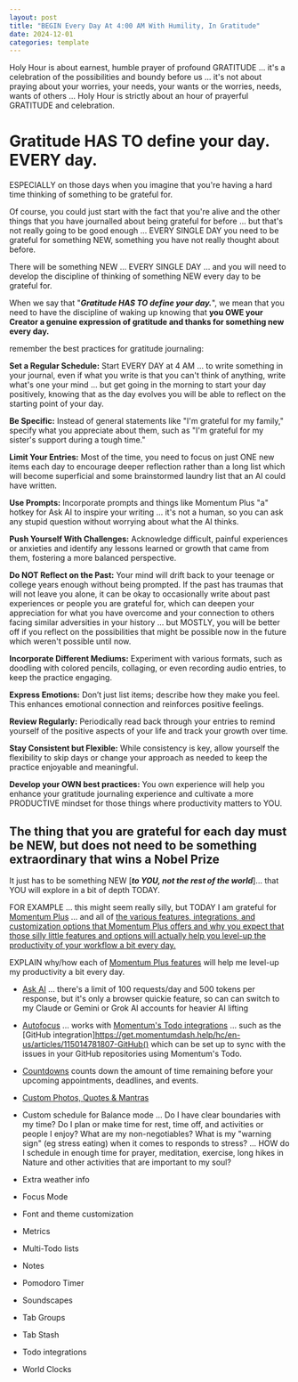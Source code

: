 ```yaml
---
layout: post
title: "BEGIN Every Day At 4:00 AM With Humility, In Gratitude"
date: 2024-12-01
categories: template
---
```



Holy Hour is about earnest, humble prayer of profound GRATITUDE ... it's a celebration of the possibilities and boundy before us ... it's not about praying about your worries, your needs, your wants or the worries, needs, wants of others ... Holy Hour is strictly about an hour of prayerful GRATITUDE and celebration.
# Gratitude HAS TO define your day. EVERY day.

ESPECIALLY on those days when you imagine that you're having a hard time thinking of something to be grateful for.

Of course, you could just start with the fact that you're alive and the other things that you have journalled about being grateful for before ... but that's not really going to be good enough ... EVERY SINGLE DAY you need to be grateful for something NEW, something you have not really thought about before.

There will be something NEW ... EVERY SINGLE DAY ... and you will need to develop the discipline of thinking of something NEW every day to be grateful for.

When we say that "***Gratitude HAS TO define your day.***", we mean that you need to have the discipline of waking up knowing that **you OWE your Creator a genuine expression of gratitude and thanks for something new every day.**

remember the best practices for gratitude journaling:

**Set a Regular Schedule:** Start EVERY DAY at 4 AM ... to write something in your journal, even if what you write is that you can't think of anything, write what's one your mind ... but get going in the morning to start your day positively, knowing that as the day evolves you will be able to reflect on the starting point of your day.

**Be Specific:** Instead of general statements like "I'm grateful for my family," specify what you appreciate about them, such as "I'm grateful for my sister's support during a tough time."

**Limit Your Entries:** Most of the time, you need to focus on just ONE new items each day to encourage deeper reflection rather than a long list which will become superficial and some brainstormed laundry list that an AI could have written.

**Use Prompts:** Incorporate prompts and things like Momentum Plus "a" hotkey for Ask AI to inspire your writing ... it's not a human, so you can ask any stupid question without worrying about what the AI thinks.

**Push Yourself With Challenges:** Acknowledge difficult, painful experiences or anxieties and identify any lessons learned or growth that came from them, fostering a more balanced perspective.

**Do NOT Reflect on the Past:** Your mind will drift back to your teenage or college years enough without being prompted. If the past has traumas that will not leave you alone, it can be okay to occasionally write about past experiences or people you are grateful for, which can deepen your appreciation for what you have overcome and your connection to others facing similar adversities in your history ... but MOSTLY, you will be better off if you reflect on the possibilities that might be possible now in the future which weren't possible until now.

**Incorporate Different Mediums:** Experiment with various formats, such as doodling with colored pencils, collaging, or even recording audio entries, to keep the practice engaging.

**Express Emotions:** Don’t just list items; describe how they make you feel. This enhances emotional connection and reinforces positive feelings.

**Review Regularly:** Periodically read back through your entries to remind yourself of the positive aspects of your life and track your growth over time.

**Stay Consistent but Flexible:** While consistency is key, allow yourself the flexibility to skip days or change your approach as needed to keep the practice enjoyable and meaningful.

**Develop your OWN best practices:** You own experience will help you enhance your gratitude journaling experience and cultivate a more PRODUCTIVE mindset for those things where productivity matters to YOU.

## The thing that you are grateful for each day must be NEW, but does not need to be something extraordinary that wins a Nobel Prize

It just has to be something NEW [***to YOU, not the rest of the world***]... that YOU will explore in a bit of depth TODAY.


FOR EXAMPLE ... this might seem really silly, but TODAY I am grateful for [Momentum Plus](https://momentumdash.com/plus) ... and all of [the various features, integrations, and customization options that Momentum Plus offers and why you expect that those silly little features and options will actually help you level-up the productivity of your workflow a bit every day.](https://get.momentumdash.help/hc/en-us/sections/360002557934-Feature-Guides)

EXPLAIN why/how each of [Momentum Plus features](https://get.momentumdash.help/hc/en-us/articles/115015748548-Momentum-Plus-Overview) will help me level-up my productivity a bit every day.

+ [Ask AI](https://get.momentumdash.help/hc/en-us/articles/115015748548-Momentum-Plus-Overview#h_01HCXR3JMH3E5ZGVJ2NTYXR6AJ) ... there's a limit of 100 requests/day and 500 tokens per response, but it's only a browser quickie feature, so can can switch to my Claude or Gemini or Grok AI accounts for heavier AI lifting

+ [Autofocus](https://get.momentumdash.help/hc/en-us/articles/115015748548#h_01HBEMB78G49W6XMGDHH33G2MN) ... works with [Momentum's Todo integrations](https://get.momentumdash.help/hc/en-us/articles/360016569593-Todo-Integrations-Overview) ... such as the [GitHub integration]https://get.momentumdash.help/hc/en-us/articles/115014781807-GitHub() which can be set up to sync with the issues in your GitHub repositories using Momentum's Todo.

+ [Countdowns](https://get.momentumdash.help/hc/en-us/articles/360012257654-Countdown) counts down the amount of time remaining before your upcoming appointments, deadlines, and events.

+ [Custom Photos, Quotes & Mantras](https://get.momentumdash.help/hc/en-us/articles/360016605914-Custom-Photos-Quotes-Mantras)

+ Custom schedule for Balance mode ... Do I have clear boundaries with my time? Do I plan or make time for rest, time off, and activities or people I enjoy? What are my non-negotiables? What is my "warning sign" (eg stress eating) when it comes to responds to stress? ... HOW do I schedule in enough time for prayer, meditation, exercise, long hikes in Nature and other activities that are important to my soul?

+ Extra weather info

+ Focus Mode

+ Font and theme customization

+ Metrics

+ Multi-Todo lists

+ Notes

+ Pomodoro Timer

+ Soundscapes

+ Tab Groups

+ Tab Stash

+ Todo integrations

+ World Clocks